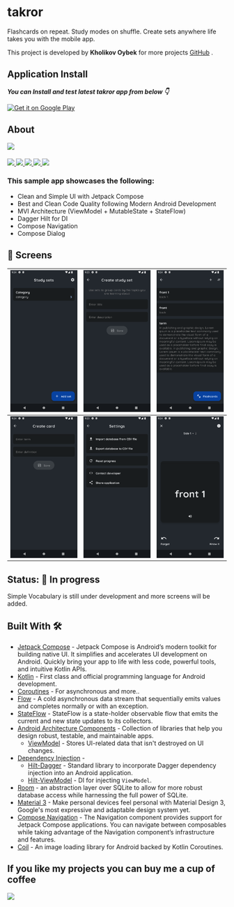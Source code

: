 # **takror**

Flashcards on repeat. Study modes on shuffle. Create sets anywhere life takes you with the mobile
app.

This project is developed by **Kholikov Oybek** for more
projects [GitHub](https://github.com/oybekjon94) .

## Application Install

***You can Install and test latest takror app from below 👇***

<a href="https://play.google.com/store/apps/details?id=uz.javokhirdev.svocabulary" target="_blank"><img src="https://play.google.com/intl/en_us/badges/images/generic/en-play-badge.png" alt="Get it on Google Play" height="90"/></a>

## About

<div align="left">
    <a href = "https://developer.android.com/jetpack/androidx/versions/all-channel#may_5_2021">
        <img src = "https://img.shields.io/badge/Jetpack%20Compose-1.1.0%20rc01-brightgreen" />
    </a>
</div>
<br>
<div align="left">
    <a href = "https://github.com/javokhirsavriev/simple-vocabulary/network/">
        <img src = "https://img.shields.io/github/forks/javokhirsavriev/simple-vocabulary" />
    </a>
    <a href = "https://github.com/javokhirsavriev/simple-vocabulary/stargazers">
        <img src = "https://img.shields.io/github/stars/javokhirsavriev/simple-vocabulary" />
    </a>
    <a href = "https://github.com/javokhirsavriev/simple-vocabulary/issues">
        <img src = "https://img.shields.io/github/issues/javokhirsavriev/simple-vocabulary" />
    </a>  
    <a href = "https://github.com/javokhirsavriev/simple-vocabulary/blob/master/LICENSE">
        <img src = "https://img.shields.io/github/license/javokhirsavriev/simple-vocabulary" />
    </a>
    <a href="">
        <img src="https://img.shields.io/badge/PRs-welcome-brightgreen.svg"/>
    </a>
</div>

### This sample app showcases the following:

* Clean and Simple UI with Jetpack Compose
* Best and Clean Code Quality following Modern Android Development
* MVI Architecture (ViewModel + MutableState + StateFlow)
* Dagger Hilt for DI
* Compose Navigation
* Compose Dialog

## 📸 Screens

| ![](images/screen01.png) | ![](images/screen02.png) | ![](images/screen03.png) |
|:------------------------:|:------------------------:|:------------------------:|
| ![](images/screen04.png) | ![](images/screen05.png) | ![](images/screen06.png) |

## Status: 🚧 In progress

<p>Simple Vocabulary is still under development and more screens will be added.</p>

## Built With 🛠

- [Jetpack Compose](https://developer.android.com/jetpack/compose) - Jetpack Compose is Android’s modern toolkit for building native UI. It simplifies and accelerates UI development on Android. Quickly bring your app to life with less code, powerful tools, and intuitive Kotlin APIs.
- [Kotlin](https://kotlinlang.org/) - First class and official programming language for Android development.
- [Coroutines](https://kotlinlang.org/docs/reference/coroutines-overview.html) - For asynchronous and more..
- [Flow](https://kotlin.github.io/kotlinx.coroutines/kotlinx-coroutines-core/kotlinx.coroutines.flow/-flow/) - A cold asynchronous data stream that sequentially emits values and completes normally or with an exception.
- [StateFlow](https://developer.android.com/kotlin/flow/stateflow-and-sharedflow) - StateFlow is a state-holder observable flow that emits the current and new state updates to its collectors.
- [Android Architecture Components](https://developer.android.com/topic/libraries/architecture) - Collection of libraries that help you design robust, testable, and maintainable apps.
    - [ViewModel](https://developer.android.com/topic/libraries/architecture/viewmodel) - Stores UI-related data that isn't destroyed on UI changes.
- [Dependency Injection](https://developer.android.com/training/dependency-injection) -
    - [Hilt-Dagger](https://dagger.dev/hilt/) - Standard library to incorporate Dagger dependency injection into an Android application.
    - [Hilt-ViewModel](https://developer.android.com/training/dependency-injection/hilt-jetpack) - DI for injecting `ViewModel`.
- [Room](https://developer.android.com/jetpack/androidx/releases/room) - an abstraction layer over SQLite to allow for more robust database access while harnessing the full power of SQLite.
- [Material 3](https://m3.material.io/) - Make personal devices feel personal with Material Design 3, Google's most expressive and adaptable design system yet.
- [Compose Navigation](https://developer.android.com/jetpack/compose/navigation) - The Navigation component provides support for Jetpack Compose applications. You can navigate between composables while taking advantage of the Navigation component’s infrastructure and features.
- [Coil](https://coil-kt.github.io/coil/compose/) - An image loading library for Android backed by Kotlin Coroutines.

## If you like my projects you can buy me a cup of coffee

<a href="https://www.buymeacoffee.com/sjavokhir"><img src="https://img.buymeacoffee.com/button-api/?text=Buy me a coffee&emoji=&slug=VaibhavJaiswal&button_colour=FFBB3B&font_colour=000000&font_family=Cookie&outline_colour=000000&coffee_colour=ffffff"></a>
